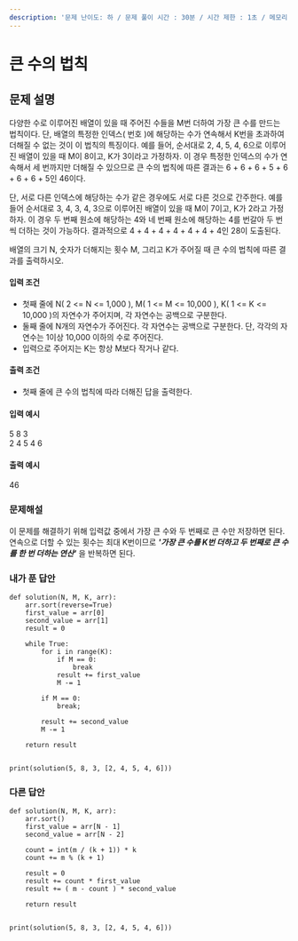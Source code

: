 ```yaml
---
description: '문제 난이도: 하 / 문제 풀이 시간 : 30분 / 시간 제한 : 1초 / 메모리 제한 : 128MB'
---
```


# 큰 수의 법칙

## 문제 설명

다양한 수로 이루어진 배열이 있을 때 주어진 수들을 M번 더하여 가장 큰 수를 만드는 법칙이다. 단, 배열의 특정한 인덱스\( 번호 \)에 해당하는 수가 연속해서 K번을 초과하여 더해질 수 없는 것이 이 법칙의 특징이다. 예를 들어, 순서대로 2, 4, 5, 4, 6으로 이루어진 배열이 있을 때 M이 8이고, K가 3이라고 가정하자. 이 경우 특정한 인덱스의 수가 연속해서 세 번까지만 더해질 수 있으므로 큰 수의 법칙에 따른 결과는 6 + 6 + 6 + 5 + 6 + 6 + 6 + 5인 46이다.

단, 서로 다른 인덱스에 해당하는 수가 같은 경우에도 서로 다른 것으로 간주한다. 예를 들어 순서대로 3, 4, 3, 4, 3으로 이루어진 배열이 있을 때 M이 7이고, K가 2라고 가정하자. 이 경우 두 번째 원소에 해당하는 4와 네 번째 원소에 해당하는 4를 번갈아 두 번씩 더하는 것이 가능하다. 결과적으로 4 + 4 + 4 + 4 + 4 + 4 + 4인 28이 도출된다.

배열의 크기 N, 숫자가 더해지는 횟수 M, 그리고 K가 주어질 때 큰 수의 법칙에 따른 결과를 출력하시오.

#### 입력 조건

* 첫째 줄에 N\( 2 &lt;= N &lt;= 1,000 \), M\( 1 &lt;= M &lt;= 10,000 \), K\(  1 &lt;= K &lt;= 10,000 \)의 자연수가 주어지며, 각 자연수는 공백으로 구분한다.
* 둘째 줄에 N개의 자연수가 주어진다. 각 자연수는 공백으로 구분한다. 단, 각각의 자연수는 1이상 10,000 이하의 수로 주어진다.
* 입력으로 주어지는 K는 항상 M보다 작거나 같다.

#### 출력 조건

* 첫째 줄에 큰 수의 법칙에 따라 더해진 답을 출력한다.

#### 입력 예시

5 8 3  
2 4 5 4 6

#### 출력 예시

46



### 문제해설

이 문제를 해결하기 위해 입력값 중에서 가장 큰 수와 두 번째로 큰 수만 저장하면 된다. 연속으로 더할 수 있는 횟수는 최대 K번이므로 _**'가장 큰 수를 K번 더하고 두 번째로 큰 수를 한 번 더하는 연산'**_ 을 반복하면 된다.



### 내가 푼 답안

```text
def solution(N, M, K, arr):
    arr.sort(reverse=True)
    first_value = arr[0]
    second_value = arr[1]
    result = 0

    while True:
        for i in range(K):
            if M == 0:
                break
            result += first_value
            M -= 1

        if M == 0:
            break;

        result += second_value
        M -= 1

    return result


print(solution(5, 8, 3, [2, 4, 5, 4, 6]))
```



### 다른 답안

```text
def solution(N, M, K, arr):
    arr.sort()
    first_value = arr[N - 1]
    second_value = arr[N - 2]

    count = int(m / (k + 1)) * k
    count += m % (k + 1)
    
    result = 0
    result += count * first_value
    result += ( m - count ) * second_value

    return result


print(solution(5, 8, 3, [2, 4, 5, 4, 6]))
```



